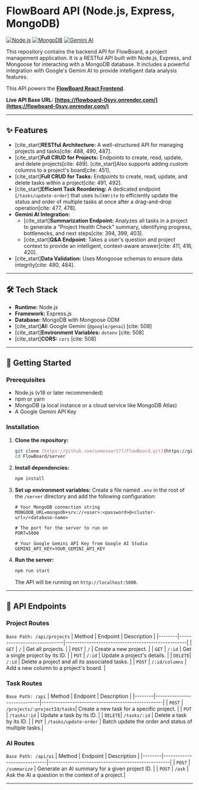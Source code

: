 # FlowBoard API (Node.js, Express, MongoDB)

[![Node.js](https://img.shields.io/badge/Node.js-Express-green?style=for-the-badge&logo=nodedotjs)](https://nodejs.org/)
[![MongoDB](https://img.shields.io/badge/MongoDB-Database-green?style=for-the-badge&logo=mongodb)](https://www.mongodb.com/)
[![Gemini AI](https://img.shields.io/badge/Gemini-AI-blueviolet?style=for-the-badge&logo=google-gemini)](https://ai.google.dev/)

This repository contains the backend API for FlowBoard, a project management application. It is a RESTful API built with Node.js, Express, and Mongoose for interacting with a MongoDB database. It includes a powerful integration with Google's Gemini AI to provide intelligent data analysis features.

This API powers the **[FlowBoard React Frontend](https://flow-board-ivory.vercel.app/)**.

**Live API Base URL:** **[https://flowboard-0syv.onrender.com/](https://flowboard-0syv.onrender.com/)**

---

## ✨ Features

- [cite_start]**RESTful Architecture:** A well-structured API for managing projects and tasks[cite: 488, 490, 487].
- [cite_start]**Full CRUD for Projects:** Endpoints to create, read, update, and delete projects[cite: 489]. [cite_start]Also supports adding custom columns to a project's board[cite: 451].
- [cite_start]**Full CRUD for Tasks:** Endpoints to create, read, update, and delete tasks within a project[cite: 491, 492].
- [cite_start]**Efficient Task Reordering:** A dedicated endpoint (`/tasks/update-order`) that uses `bulkWrite` to efficiently update the status and order of multiple tasks at once after a drag-and-drop operation[cite: 477, 478].
- **Gemini AI Integration:**
    - [cite_start]**Summarization Endpoint:** Analyzes all tasks in a project to generate a "Project Health Check" summary, identifying progress, bottlenecks, and next steps[cite: 394, 399, 403].
    - [cite_start]**Q&A Endpoint:** Takes a user's question and project context to provide an intelligent, context-aware answer[cite: 411, 416, 420].
- [cite_start]**Data Validation:** Uses Mongoose schemas to ensure data integrity[cite: 480, 484].

---

## 🛠️ Tech Stack

- **Runtime:** Node.js
- **Framework:** Express.js
- **Database:** MongoDB with Mongoose ODM
- [cite_start]**AI:** Google Gemini (`@google/genai`) [cite: 508]
- [cite_start]**Environment Variables:** `dotenv` [cite: 508]
- [cite_start]**CORS:** `cors` [cite: 508]

---

## 🚀 Getting Started

### Prerequisites

- Node.js (v18 or later recommended)
- npm or yarn
- MongoDB (a local instance or a cloud service like MongoDB Atlas)
- A Google Gemini API Key

### Installation

1.  **Clone the repository:**
    ```bash
    git clone [https://github.com/someswar177/FlowBoard.git](https://github.com/someswar177/FlowBoard.git)
    cd FlowBoard/server
    ```

2.  **Install dependencies:**
    ```bash
    npm install
    ```

3.  **Set up environment variables:**
    Create a file named `.env` in the root of the `/server` directory and add the following configuration:
    ```env
    # Your MongoDB connection string
    MONGODB_URL=mongodb+srv://<user>:<password>@<cluster-url>/<database-name>

    # The port for the server to run on
    PORT=5000

    # Your Google Gemini API Key from Google AI Studio
    GEMINI_API_KEY=YOUR_GEMINI_API_KEY
    ```

4.  **Run the server:**
    ```bash
    npm run start
    ```
    The API will be running on `http://localhost:5000`.

---

## 📜 API Endpoints

### Project Routes
`Base Path: /api/projects`
| Method | Endpoint                    | Description                                       |
|--------|-----------------------------|---------------------------------------------------|
| `GET`  | `/`                         | Get all projects.                                 |
| `POST` | `/`                         | Create a new project.                             |
| `GET`  | `/:id`                      | Get a single project by its ID.                   |
| `PUT`  | `/:id`                      | Update a project's details.                       |
| `DELETE`| `/:id`                      | Delete a project and all its associated tasks.    |
| `POST` | `/:id/columns`              | Add a new column to a project's board.            |

### Task Routes
`Base Path: /api`
| Method | Endpoint                    | Description                                       |
|--------|-----------------------------|---------------------------------------------------|
| `POST` | `/projects/:projectId/tasks`| Create a new task for a specific project.         |
| `PUT`  | `/tasks/:id`                | Update a task by its ID.                          |
| `DELETE`| `/tasks/:id`                | Delete a task by its ID.                          |
| `PUT`  | `/tasks/update-order`       | Batch update the order and status of multiple tasks.|

### AI Routes
`Base Path: /api/ai`
| Method | Endpoint                    | Description                                       |
|--------|-----------------------------|---------------------------------------------------|
| `POST` | `/summarize`                | Generate an AI summary for a given project ID.    |
| `POST` | `/ask`                      | Ask the AI a question in the context of a project.|

---